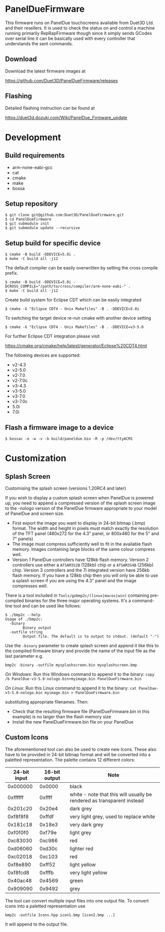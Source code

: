 # PanelDueFirmware

This firmware runs on PanelDue touchscreens available from Duet3D Ltd. and
their resellers. It is used to check the status on and control a machine
running primarily RepRapFirmware though since it simply sends GCodes over
serial line it can be basically used with every controller that understands the
sent commands.

## Download

Download the latest firmware images at

https://github.com/Duet3D/PanelDueFirmware/releases

## Flashing

Detailed flashing instruction can be found at

https://duet3d.dozuki.com/Wiki/PanelDue_Firmware_update

# Development

## Build requirements

- arm-none-eabi-gcc
- cat
- cmake
- make
- bossa

## Setup repository

```
$ git clone git@github.com:Duet3D/PanelDueFirmware.git
$ cd PanelDueFirmware
$ git submodule init
$ git submodule update --recursive
```

## Setup build for specific device

```
$ cmake -B build -DDEVICE=5.0i .
$ make -C build all -j12
```

The default compiler can be easily overwritten by setting the cross compile prefix.

```
$ cmake -B build -DDEVICE=5.0i -DCROSS_COMPILE="/path/to/cross/compiler/arm-none-eabi-" .
$ make -C build all -j12
```

Create build system for Eclipse CDT which can be easily integrated

```
$ cmake -G "Eclipse CDT4 - Unix Makefiles" -B . -DDEVICE=5.0i
```

To switching the target device re-run cmake with another device setting

```
$ cmake -G "Eclipse CDT4 - Unix Makefiles" -B . -DDEVICE=v3-5.0
```

For further Eclipse CDT integration please visit

https://cmake.org/cmake/help/latest/generator/Eclipse%20CDT4.html

The following devices are supported:
- v2-4.3
- v2-5.0
- v2-7.0
- v2-7.0c
- v3-4.3
- v3-5.0
- v3-7.0
- v3-7.0c
- 5.0i
- 7.0i

## Flash a firmware image to a device

```
$ bossac -e -w -v -b build/paneldue.bin -R -p /dev/ttyACM1
```

# Customization

## Splash Screen

Customising the splash screen (versions 1.20RC4 and later)

If you wish to display a custom splash screen when PanelDue is powered up, you need to append a compressed version of the splash screen image to the -nologo version of the PanelDue firmware appropriate to your model of PanelDue and screen size.

- First export the image you want to display in 24-bit bitmap (.bmp) format. The width and height in pixels must match exactly the resolution of the TFT panel (480x272 for the 4.3" panel, or 800x480 for the 5" and 7" panels)
- The image must compress sufficiently well to fit in the available flash memory. Images containing large blocks of the same colour compress well.
- Version 1 PanelDue controllers have 128kb flash memory. Version 2 controllers use either a `ATSAM3S2B` (128kb) chip or a `ATSAM3S4B` (256kb) chip. Version 3 controllers and the 7i integrated version have 256kb flash memory. If you have a 128kb chip then you will only be able to use a splash screen if you are using the 4.3" panel and the image compresses well.

There is a tool included in `Tools/gobmp2c/(linux|macos|win)` containing pre-compiled binaries for the three major operating systems.
It's a command-line tool and can be used like follows:

```
$ ./bmp2c --help
Usage of ./bmp2c:
  -binary
        Binary output
  -outfile string
        Output file. The default is to output to stdout. (default "-")
```

Use the `-binary` parameter to create splash screen and append it like this to the compiled firmware binary and provide the name of
the input file as the last parameter e.g.

```
bmp2c -binary -outfile mysplashscreen.bin mysplashscreen.bmp
```

*On Windows:*
Run this Windows command to append it to the binary: `copy /b PanelDue-v3-5.0-nologo.bin+myimage.bin PanelDueFirmware.bin`

*On Linux:*
Run this Linux command to append it to the binary: `cat PanelDue-v3-5.0-nologo.bin myimage.bin > PanelDueFirmware.bin`

substituting appropriate filenames. Then:
- Check that the resulting firmware file (PanelDueFirmware.bin in this example) is no larger than the flash memory size
- Install the new PanelDueFirmware.bin file on your PanelDue

## Custom Icons
The aforementioned tool can also be used to create new Icons. These also have to be provided in 24-bit bitmap format and will be
converted into a paletted representation. The palette contains 12 different colors:

| 24-bit input | 16-bit output | Note |
|---|---|---|
| 0x000000 | 0x0000 | black |
| 0xffffff | 0xffff | white - note that this will usually be rendered as transparent instead |
| 0x201c20 | 0x20e4 | dark grey  |
| 0xf8f8f8 | 0xffdf | very light grey, used to replace white |
| 0x181c18 | 0x18e3 | very dark grey  |
| 0xf0f0f0 | 0xf79e | light grey  |
| 0xc83030 | 0xc986 | red |
| 0xd06060 | 0xd30c | lighter red  |
| 0xc02018 | 0xc103 | red  |
| 0xf8e890 | 0xff52 | light yellow  |
| 0xf8fcd8 | 0xfffb | very light yellow  |
| 0x40ac48 | 0x4569 | green  |
| 0x909090 | 0x9492 | grey  |

The tool can convert multiple input files into one output file. To convert icons into a paletted representation use

```
bmp2c -outfile Icons.hpp icon1.bmp [icon2.bmp ...]
```

It will append to the output file.
